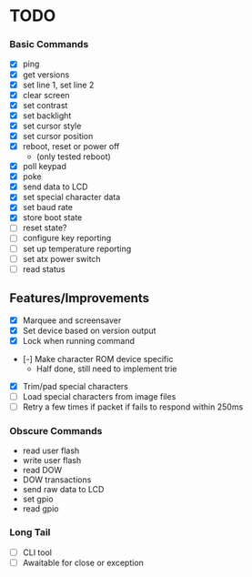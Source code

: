 # TODO

### Basic Commands

- [x] ping
- [x] get versions
- [x] set line 1, set line 2
- [x] clear screen
- [x] set contrast
- [x] set backlight
- [x] set cursor style
- [x] set cursor position
- [x] reboot, reset or power off
  - (only tested reboot)
- [x] poll keypad
- [x] poke
- [x] send data to LCD
- [x] set special character data
- [x] set baud rate
- [x] store boot state
- [ ] reset state?
- [ ] configure key reporting
- [ ] set up temperature reporting
- [ ] set atx power switch
- [ ] read status

## Features/Improvements

- [x] Marquee and screensaver
- [x] Set device based on version output
- [x] Lock when running command
- [-] Make character ROM device specific
  - Half done, still need to implement trie
- [x] Trim/pad special characters
- [ ] Load special characters from image files
- [ ] Retry a few times if packet if fails to respond within 250ms

### Obscure Commands

- read user flash
- write user flash
- read DOW
- DOW transactions
- send raw data to LCD
- set gpio
- read gpio

### Long Tail

- [ ] CLI tool
- [ ] Awaitable for close or exception
